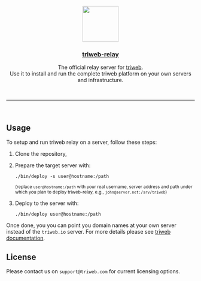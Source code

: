 <p align="center">
  <a href="https://triweb.com">
    <img src="https://triweb.com/branding/triweb-logo-light-padding.png" height="96">
    <h3 align="center">triweb-relay</h3>
  </a>
</p>

<p align="center">
  The official relay server for <a href="https://triweb.com">triweb</a>.
  <br/>
  Use it to install and run the complete triweb platform on your own servers and infrastructure.  
</p>

<br/>
<hr/>
<br/>

## Usage

To setup and run triweb relay on a server, follow these steps:

1. Clone the repository,
2. Prepare the target server with:
    ```
    ./bin/deploy -s user@hostname:/path  
    ```
   <small>(replace `user@hostname:/path` with your real username, server address and path under which you plan to deploy triweb-relay, e.g., `john@server.net:/srv/triweb`)</small>

3. Deploy to the server with:
    ```
    ./bin/deploy user@hostname:/path  
    ```

Once done, you you can point you domain names at your own server instead of the `triweb.io` server.
For more details please see [triweb documentation](https://triweb.com/concepts/triweb-container.html#converting-a-domain-to-a-triweb-container).

## License

Please contact us on `support@triweb.com` for current licensing options.
